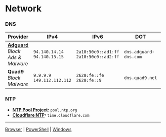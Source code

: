# Network

### DNS

| **Provider**   | **IPv4**                     | **IPv6**                             | **DOT**                        | **DOH**                                           |
|----------------|------------------------------|--------------------------------------|--------------------------------|---------------------------------------------------|
| **[Adguard](https://adguard-dns.io/en/public-dns.html)** <br> *Block Ads & Malware*  | `94.140.14.14`<br>`94.140.15.15` | `2a10:50c0::ad1:ff`<br>`2a10:50c0::ad2:ff` | `dns.adguard-dns.com`          | `https://dns.adguard-dns.com/dns-query`           |
| **Quad9** <br> *Block Malware*     | `9.9.9.9`<br>`149.112.112.112` | `2620:fe::fe`<br>`2620:fe::9`       | `dns.quad9.net`                | `https://dns.quad9.net/dns-query`                 |


### NTP
- **[NTP Pool Project](http://www.pool.ntp.org):** `pool.ntp.org`
- **[Cloudflare NTP](https://www.cloudflare.com/ntp/):** `time.cloudflare.com`

---

[Browser](https://github.com/fahim-ahmed05/dotfiles/blob/main/docs/browser.md) | [PowerShell](https://github.com/fahim-ahmed05/dotfiles/blob/main/docs/powershell.md) | [Windows](https://github.com/fahim-ahmed05/dotfiles/blob/main/docs/windows.md)